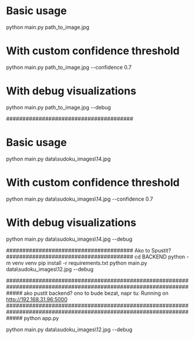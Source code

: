 # Basic usage
python main.py path_to_image.jpg

# With custom confidence threshold
python main.py path_to_image.jpg --confidence 0.7

# With debug visualizations
python main.py path_to_image.jpg --debug

#######################################
# Basic usage
python main.py data\sudoku_images\14.jpg

# With custom confidence threshold
python main.py data\sudoku_images\14.jpg --confidence 0.7

# With debug visualizations
python main.py data\sudoku_images\14.jpg --debug



#######################################
Ako to Spustit?
#######################################
cd BACKEND
python -m venv venv
pip install -r requirements.txt
python main.py data\sudoku_images\12.jpg --debug 

#####################################################################################################################
ako pustit backend? ono to bude bezat, napr tu: Running on http://192.168.31.96:5000
#####################################################################################################################
python app.py


 python main.py data\sudoku_images\12.jpg --debug